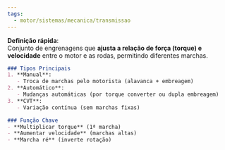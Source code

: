 ```yaml
---
tags:
  - motor/sistemas/mecanica/transmissao
---
```

**Definição rápida**:  
Conjunto de engrenagens que **ajusta a relação de força (torque) e velocidade** entre o motor e as rodas, permitindo diferentes marchas.  

```markdown
### Tipos Principais  
1. **Manual**:  
   - Troca de marchas pelo motorista (alavanca + embreagem)  
2. **Automático**:  
   - Mudanças automáticas (por torque converter ou dupla embreagem)  
3. **CVT**:  
   - Variação contínua (sem marchas fixas)  

### Função Chave  
- **Multiplicar torque** (1ª marcha)  
- **Aumentar velocidade** (marchas altas)  
- **Marcha ré** (inverte rotação)
```

